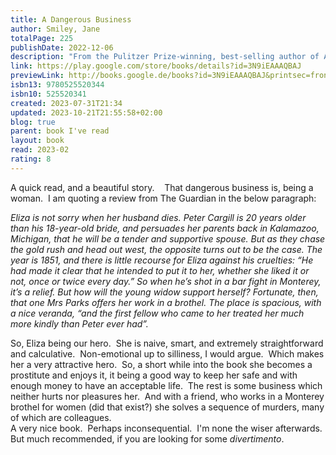 ```yaml
---  
title: A Dangerous Business  
author: Smiley, Jane  
totalPage: 225  
publishDate: 2022-12-06  
description: "From the Pulitzer Prize-winning, best-selling author of A Thousand Acres: An amazing “mash-up of a Western, a serial-killer mystery and a feminist-inflected tale of life in a bordello” (The Washington Post). In 1850s Gold Rush California two young prostitutes, best friends Eliza and Jean, attempt to find their way in a lawless town on the fringes of the Wild West—a bewitching combination of beauty and danger—as what will become the Civil War looms on the horizon. “Everyone knows that this is a dangerous business, but between you and me, being a woman is a dangerous business, and don’t let anyone tell you otherwise...&quot; Monterey, 1851. Ever since her husband was killed in a bar fight, Eliza Ripple has been working in a brothel. It seems like a better life, at least at first. The madam, Mrs. Parks, is kind, the men are (relatively) well behaved, and Eliza has attained what few women have: financial security. But when the dead bodies of young women start appearing outside of town, a darkness descends that she can't resist confronting. Side by side with her friend Jean, and inspired by her reading, especially by Edgar Allan Poe’s detective Dupin, Eliza pieces together an array of clues to try to catch the killer, all the while juggling clients who begin to seem more and more suspicious. Eliza and Jean are determined not just to survive, but to find their way in a lawless town on the fringes of the Wild West—a bewitching combination of beauty and danger—as what will become the Civil War looms on the horizon. As Mrs. Parks says, &quot;Everyone knows that this is a dangerous business, but between you and me, being a woman is a dangerous business, and don’t let anyone tell you otherwise ..."  
link: https://play.google.com/store/books/details?id=3N9iEAAAQBAJ  
previewLink: http://books.google.de/books?id=3N9iEAAAQBAJ&printsec=frontcover&dq=Jane+Smiley,+A+dangerous+business&hl=&as_pt=BOOKS&cd=1&source=gbs_api  
isbn13: 9780525520344  
isbn10: 525520341  
created: 2023-07-31T21:34  
updated: 2023-10-21T21:55:58+02:00  
blog: true  
parent: book I've read  
layout: book  
read: 2023-02  
rating: 8  
---  
```

  
A quick read, and a beautiful story.    That dangerous business is, being a woman.  I am quoting a review from The Guardian in the below paragraph:  
  
_Eliza is not sorry when her husband dies. Peter Cargill is 20 years older than his 18-year-old bride, and persuades her parents back in Kalamazoo, Michigan, that he will be a tender and supportive spouse. But as they chase the gold rush and head out west, the opposite turns out to be the case. The year is 1851, and there is little recourse for Eliza against his cruelties: “He had made it clear that he intended to put it to her, whether she liked it or not, once or twice every day.” So when he’s shot in a bar fight in Monterey, it’s a relief. But how will the young widow support herself? Fortunate, then, that one Mrs Parks offers her work in a brothel. The place is spacious, with a nice veranda, “and the first fellow who came to her treated her much more kindly than Peter ever had”._  
  
So, Eliza being our hero.  She is naive, smart, and extremely straightforward and calculative.  Non-emotional up to silliness, I would argue.  Which makes her a very attractive hero.  So, a short while into the book she becomes a prostitute and enjoys it, it being a good way to keep her safe and with enough money to have an acceptable life.  The rest is some business which neither hurts nor pleasures her.  And with a friend, who works in a Monterey brothel for women (did that exist?) she solves a sequence of murders, many of which are colleagues.  
A very nice book.  Perhaps inconsequential.  I'm none the wiser afterwards.  But much recommended, if you are looking for some _divertimento_.  
